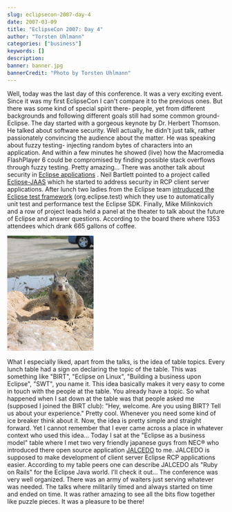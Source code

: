 ```yaml
---
slug: eclipsecon-2007-day-4
date: 2007-03-09
title: "EclipseCon 2007: Day 4"
author: "Torsten Uhlmann"
categories: ["business"]
keywords: []
description:
banner: banner.jpg
bannerCredit: "Photo by Torsten Uhlmann"
---
```


Well, today was the last day of this conference. It was a very exciting event. Since it was my first EclipseCon I can't compare it to the previous ones. But there was some kind of special spirit there- people, yet from different backgrounds and following different goals still had some common ground- Eclipse. The day started with a gorgeous keynote by Dr. Herbert Thomson. He talked about software security. Well actually, he didn't just talk, rather passionately convincing the audience about the matter. He was speaking about fuzzy testing- injecting random bytes of characters into an application. And within a few minutes he showed (live) how the Macromedia FlashPlayer 6 could be compromised by finding possible stack overflows through fuzzy testing. Pretty amazing... There was another talk about security in [Eclipse applications](http://www.eclipsecon.org/2007/index.php?page=sub/&id=3889) . Neil Bartlett pointed to a project called [Eclipse-JAAS](http://sourceforge.net/projects/eclipse-jaas) which he started to address security in RCP client server applications. After lunch two ladies from the Eclipse team [intruduced the Eclipse test framework](http://www.eclipsecon.org/2007/index.php?page=sub/&id=3726) (org.eclipse.test) which they use to automatically unit test and performance test the Eclipse SDK. Finally, Mike Milinkovich and a row of project leads held a panel at the theater to talk about the future of Eclipse and answer questions. According to the board there where 1353 attendees which drank 665 gallons of coffee. [](./img_1667.jpg "img_1667.jpg")

![img\_1667.jpg](./img_1667.jpg)

What I especially liked, apart from the talks, is the idea of table topics. Every lunch table had a sign on declaring the topic of the table. This was something like "BIRT", "Eclipse on Linux", "Building a business upon Eclipse", "SWT", you name it. This idea basically makes it very easy to come in touch with the people at the table. You already have a topic. So what happened when I sat down at the table was that people asked me (supposed I joined the BIRT club): "Hey, welcome. Are you using BIRT? Tell us about your experience." Pretty cool. Whenever you need some kind of ice breaker think about it. Now, the idea is pretty simple and straight forward. Yet I cannot remember that I ever came across a place in whatever context who used this idea... Today I sat at the "Eclipse as a business model" table where I met two very friendly japanese guys from NEC® who introduced there open source application [JALCEDO](http://jalcedo2.sourceforge.net/xoops/index.php) to me. JALCEDO is supposed to make development of client server Eclipse RCP applications easier. According to my table peers one can describe JALCEDO als "Ruby on Rails" for the Eclipse Java world. I'll check it out... The conference was very well organized. There was an army of waiters just serving whatever was needed. The talks where militarily timed and always started on time and ended on time. It was rather amazing to see all the bits flow together like puzzle pieces. It was a pleasure to be there!
